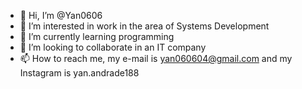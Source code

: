 - 👋 Hi, I’m @Yan0606
- 👀 I’m interested in work in the area of Systems Development
- 🌱 I’m currently learning programming
- 💞️ I’m looking to collaborate in an IT company
- 📫 How to reach me, my e-mail is yan060604@gmail.com and my Instagram is yan.andrade188

<!---
Yan0606/Yan0606 is a ✨ special ✨ repository because its `README.md` (this file) appears on your GitHub profile.
You can click the Preview link to take a look at your changes.
--->
